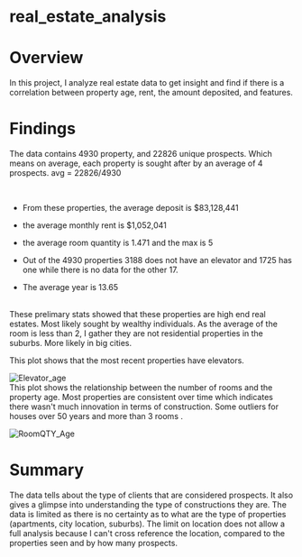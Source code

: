 # real_estate_analysis


# Overview

In this project, I analyze real estate data to get insight and find if there is a correlation between property age, rent, the amount deposited, and features. 

# Findings 

The data contains 4930 property, and 22826 unique prospects. 
Which means on average, each property is sought after by an average of 4 prospects.
avg = 22826/4930

<br/>

* From these properties, the average deposit is 
$83,128,441

* the average monthly rent is $1,052,041 

* the average room quantity is 1.471 and the max is 5

* Out of the 4930 properties 3188 does not have an elevator and 1725 has one while there is no data for the other 17. 
* The average year is 13.65

<br/>
These prelimary stats showed that these properties are high end real estates. Most likely sought by wealthy individuals. 
As the average of the room is less than 2, I gather they are not residential properties in the suburbs. More likely in big cities. 

This plot shows that the most recent properties have elevators. 

![Elevator_age](https://user-images.githubusercontent.com/86452750/162046533-e402f02d-512c-41e2-9e00-1d635b2d1609.png)
<br/>
This plot shows the relationship between the number of rooms and the property age.
Most properties are consistent over time which indicates there wasn't much innovation in terms of construction. 
Some outliers for houses over 50 years and more than 3 rooms .

![RoomQTY_Age](https://user-images.githubusercontent.com/86452750/162046584-c1f22769-b22d-4965-8942-944f68bbfc88.png)


# Summary 

The data tells about the type of clients that are considered prospects. It also gives a glimpse into understanding the type of constructions they are. 
The data is limited as there is no certainty as to what are the type of properties (apartments, city location, suburbs). The limit on location does not 
allow a full analysis because I can't cross reference the location, compared to the properties seen and by how many prospects. 

